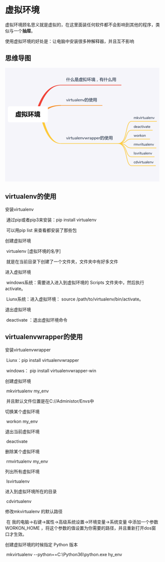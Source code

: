 # 虚拟环境

虚拟环境顾名思义就是虚拟的，在这里面装任何软件都不会影响到其他的程序，类似与一个**抽屉**。

使用虚拟环境的好处是：让电脑中安装很多种解释器，并且互不影响

## 思维导图

![虚拟环境](assets\虚拟环境.png)

## virtualenv的使用

安装virtualenv

​	通过pip或者pip3来安装：pip install virtualenv

​	可以用pip list 来查看都安装了那些包

创建虚拟环境

​	virtualenv [虚拟环境的名字]

​	就是在当前目录下创建了一个文件夹，文件夹中有好多文件

进入虚拟环境

​	windows系统：需要进入进入到虚拟环境的 Scripts 文件夹中，然后执行 activate。

​	Liunx系统：进入虚拟环境： source /path/to/virtualenv/bin/activate。

退出虚拟环境

​	deactivate ：退出虚拟环境命令

## virtualenvwrapper的使用

安装virtualenvwrapper

​	Liunx：pip install virtualenvwrapper

​	windows： pip install virtualenvwrapper-win

创建虚拟环境

​	mkvirtualenv my_env

​	并且默认文件位置是在C://Administor/Envs中

切换某个虚拟环境

​	workon my_env

退出当前虚拟环境

​	deactivate

删除某个虚拟环境

​	rmvirtualenv my_env

列出所有虚拟环境

​	lsvirtualenv

进入到虚拟环境所在的目录

​	cdvirtualenv

修改mkvirtualenv 的默认路径

​	在 我的电脑->右键->属性->高级系统设置->环境变量->系统变量 中添加一个参数 WORKON_HOME ，将这个参数的值设置为你需要的路径，并且重新打开dos窗口才生效。

创建虚拟环境的时候指定 Python 版本

​	mkvirtualenv --python==C:\Python36\python.exe hy_env